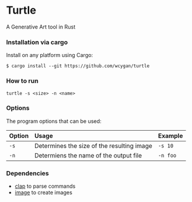 # Turtle
A Generative Art tool in Rust

### Installation via cargo

Install on any platform using Cargo:

```console
$ cargo install --git https://github.com/wcygan/turtle
```

### How to run
`turtle -s <size> -n <name>`

### Options

The program options that can be used:

| Option      | Usage                                                           | Example            |
| :---------- | :-------------------------------------------------------------- | :----------------- |
| `-s`        | Determines the size of the resulting image                      | `-s 10`            |
| `-n`        | Determiens the name of the output file                          | `-n foo`           |



### Dependencies
- [clap](https://docs.rs/clap/2.33.3/clap/) to parse commands
- [image](https://docs.rs/image) to create images